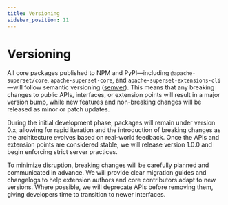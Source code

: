 ```yaml
---
title: Versioning
sidebar_position: 11
---
```


<!--
Licensed to the Apache Software Foundation (ASF) under one
or more contributor license agreements.  See the NOTICE file
distributed with this work for additional information
regarding copyright ownership.  The ASF licenses this file
to you under the Apache License, Version 2.0 (the
"License"); you may not use this file except in compliance
with the License.  You may obtain a copy of the License at

  http://www.apache.org/licenses/LICENSE-2.0

Unless required by applicable law or agreed to in writing,
software distributed under the License is distributed on an
"AS IS" BASIS, WITHOUT WARRANTIES OR CONDITIONS OF ANY
KIND, either express or implied.  See the License for the
specific language governing permissions and limitations
under the License.
-->

# Versioning

All core packages published to NPM and PyPI—including `@apache-superset/core`, `apache-superset-core`, and `apache-superset-extensions-cli`—will follow semantic versioning ([semver](https://semver.org/)). This means that any breaking changes to public APIs, interfaces, or extension points will result in a major version bump, while new features and non-breaking changes will be released as minor or patch updates.

During the initial development phase, packages will remain under version 0.x, allowing for rapid iteration and the introduction of breaking changes as the architecture evolves based on real-world feedback. Once the APIs and extension points are considered stable, we will release version 1.0.0 and begin enforcing strict server practices.

To minimize disruption, breaking changes will be carefully planned and communicated in advance. We will provide clear migration guides and changelogs to help extension authors and core contributors adapt to new versions. Where possible, we will deprecate APIs before removing them, giving developers time to transition to newer interfaces.
